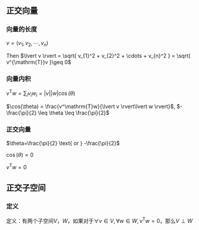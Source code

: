 ## 正交向量

### 向量的长度

$v = (v_{1}, v_{2},\cdots, v_{n})$

Then $\lvert v \rvert = \sqrt{ v_{1}^2 + v_{2}^2 + \cdots + v_{n}^2 } = \sqrt{ v^{\mathrm{T}}v }\geq 0$

### 向量内积

$v^\mathrm{T} w = \sum_{i}v_{i}w_{i} = \lvert v \rvert \lvert w \rvert \cos(\theta)$

$\cos(\theta) = \frac{v^\mathrm{T}w}{\lvert v \rvert\lvert w \rvert}$, $-\frac{\pi}{2} \leq \theta \leq \frac{\pi}{2}$

### 正交向量

$\theta=\frac{\pi}{2} \text{ or } -\frac{\pi}{2}$

$\cos(\theta)=0$

$v^\mathrm{T}w = 0$

## 正交子空间

### 定义

定义：有两个子空间$V$，$W$，如果对于$\forall v \in V, \forall w \in W,  v^\mathrm{T}w=0$，那么$V \perp W$
